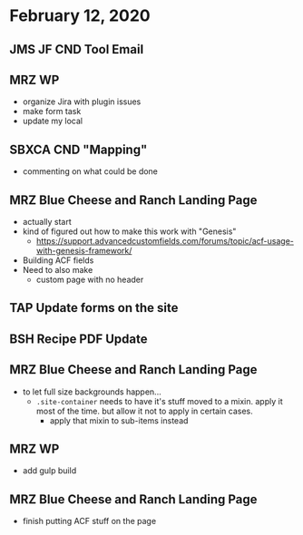 # February 12, 2020

## JMS JF CND Tool Email

## MRZ WP
- organize Jira with plugin issues
- make form task
- update my local

## SBXCA CND "Mapping"
- commenting on what could be done

## MRZ Blue Cheese and Ranch Landing Page
- actually start
- kind of figured out how to make this work with "Genesis"
	- https://support.advancedcustomfields.com/forums/topic/acf-usage-with-genesis-framework/
- Building ACF fields
- Need to also make
	- custom page with no header

## TAP Update forms on the site

## BSH Recipe PDF Update

## MRZ Blue Cheese and Ranch Landing Page
- to let full size backgrounds happen...
	- `.site-container` needs to have it's stuff moved to a mixin. apply it most of the time. but allow it not to apply in certain cases.
		- apply that mixin to sub-items instead

## MRZ WP
- add gulp build

## MRZ Blue Cheese and Ranch Landing Page
- finish putting ACF stuff on the page